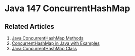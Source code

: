 # Java 147 ConcurrentHashMap

## Related Articles
1. [Java ConcurrentHashMap Methods](https://www.ruoxue.org/java-147-java-concurrentconcurrenthashmap-methods/)
2. [ConcurrentHashMap in Java with Examples](https://www.ruoxue.org/java-147-concurrenthashmap-in-java-with-examples/)
3. [Java ConcurrentHashMap Class](https://www.ruoxue.org/java-147-java-concurrenthashmap-class/)
